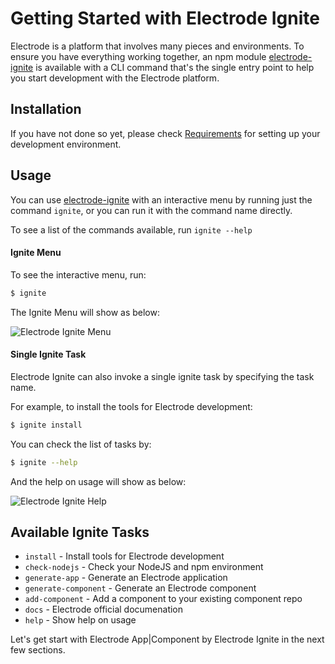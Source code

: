 # Getting Started with Electrode Ignite

Electrode is a platform that involves many pieces and environments.  To ensure you have everything working together, an npm module [electrode-ignite] is available with a CLI command that's the single entry point to help you start development with the Electrode platform.

## Installation

If you have not done so yet, please check [Requirements](/overview/requirements.md) for setting up your development environment.

## Usage

You can use [electrode-ignite] with an interactive menu by running just the command `ignite`, or you can run it with the command name directly.

To see a list of the commands available, run `ignite --help`

#### Ignite Menu

To see the interactive menu, run:

```bash
$ ignite
```

The Ignite Menu will show as below:

![Electrode Ignite Menu](/images/ignite-menu.png)

#### Single Ignite Task

Electrode Ignite can also invoke a single ignite task by specifying the task name.

For example, to install the tools for Electrode development:

```bash
$ ignite install
```

You can check the list of tasks by:

```bash
$ ignite --help
```

And the help on usage will show as below:

![Electrode Ignite Help](/images/ignite-help.png)

## Available Ignite Tasks

-   `install` - Install tools for Electrode development
-   `check-nodejs` - Check your NodeJS and npm environment
-   `generate-app` - Generate an Electrode application
-   `generate-component` - Generate an Electrode component
-   `add-component` - Add a component to your existing component repo
-   `docs` - Electrode official documenation
-   `help` - Show help on usage

Let's get start with Electrode App|Component by Electrode Ignite in the next few sections.

[electrode-ignite]: https://www.npmjs.com/package/electrode-ignite
